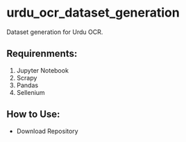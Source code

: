 # urdu_ocr_dataset_generation
Dataset generation for Urdu OCR. 
## Requirenments:
1) Jupyter Notebook
2) Scrapy
3) Pandas
4) Sellenium
## How to Use:
<ul>
  <li> Download Repository </li>
  
